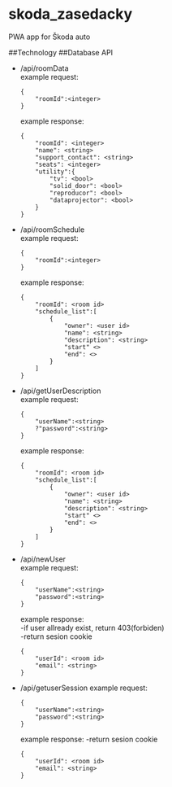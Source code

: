 # skoda_zasedacky
PWA app for Škoda auto

##Technology
##Database API
- /api/roomData<br/>
    example request:
    ```
    {
        "roomId":<integer>
    }
    ```
    example response:
    ```
    {   
        "roomId": <integer>
        "name": <string>
        "support_contact": <string>
        "seats": <integer>
        "utility":{
            "tv": <bool>
            "solid_door": <bool>
            "reproducor": <bool>
            "dataprojector": <bool>
        }
    }
    ```
- /api/roomSchedule <br/>
    example request:
    ```
    {
        "roomId":<integer>
    }
    ```
    example response:
    ```
    {   
        "roomId": <room id>
        "schedule_list":[
            {
                "owner": <user id>
                "name": <string>
                "description": <string>
                "start" <>
                "end": <>
            }
        ]
    }
    ```
- /api/getUserDescription<br/>
    example request:
    ```
    {
        "userName":<string>
        ?"password":<string>
    }
    ```
    example response:
    ```
    {   
        "roomId": <room id>
        "schedule_list":[
            {
                "owner": <user id>
                "name": <string>
                "description": <string>
                "start" <>
                "end": <>
            }
        ]
    }
    ```
- /api/newUser<br/>
    example request:
    ```
    {
        "userName":<string>
        "password":<string>
    }
    ```
    example response:<br/>
        -if user allready exist, return 403(forbiden)<br/>
        -return sesion cookie
    ```
    {   
        "userId": <room id>
        "email": <string>
    }
    ```
- /api/getuserSession
    example request:
    ```
    {
        "userName":<string>
        "password":<string>
    }
    ```
    example response:
        -return sesion cookie
    ```
    {   
        "userId": <room id>
        "email": <string>
    }
    ```
